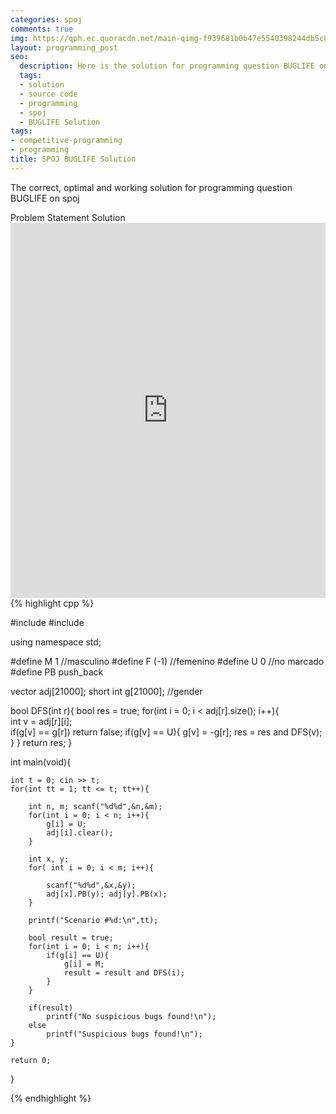 ```yaml
---
categories: spoj
comments: true
img: https://qph.ec.quoracdn.net/main-qimg-f939681b0b47e5540398244db5c8966f?convert_to_webp=true
layout: programming_post
seo:
  description: Here is the solution for programming question BUGLIFE on spoj
  tags:
  - solution
  - source code
  - programming
  - spoj
  - BUGLIFE Solution
tags:
- competitive-programming
- programming
title: SPOJ BUGLIFE Solution
---
```

The correct, optimal and working solution for programming question BUGLIFE on spoj

<div class="ui secondary pointing large menu">
  <a class="grey item" data-tab="problem-statement">
    Problem Statement
  </a>
  <a class="active item grey" data-tab="solution">
    Solution
  </a>
</div>
<div class="ui bottom attached tab" data-tab="problem-statement">
    <iframe src="http://www.spoj.com/problems/BUGLIFE/" width="100%" height="600px" style="overflow: scroll; border: none;"></iframe>
</div>
<div class="ui bottom attached active tab" data-tab="solution">
{% highlight cpp %}

#include <iostream>
#include <vector>
 
using namespace std;
 
#define M 1 //masculino
#define F (-1) //femenino
#define U 0 //no marcado
#define PB push_back
 
 
vector<int> adj[21000];
short int g[21000]; //gender
 
 
bool DFS(int r){
    bool res = true;
    for(int i = 0; i < adj[r].size(); i++){        
        int v = adj[r][i];          
        if(g[v] == g[r]) return false;
        if(g[v] == U){
            g[v] = -g[r];
            res = res and DFS(v);
        }
    }
    return res;
}
 
 
 
int main(void){
   
    int t = 0; cin >> t;
    for(int tt = 1; tt <= t; tt++){
   
        int n, m; scanf("%d%d",&n,&m);
        for(int i = 0; i < n; i++){
            g[i] = U;
            adj[i].clear();
        }
       
        int x, y;
        for( int i = 0; i < m; i++){
           
            scanf("%d%d",&x,&y);
            adj[x].PB(y); adj[y].PB(x);
        }    
   
        printf("Scenario #%d:\n",tt);
       
        bool result = true;
        for(int i = 0; i < n; i++){
            if(g[i] == U){
                g[i] = M;
                result = result and DFS(i);
            }
        }
       
        if(result)
            printf("No suspicious bugs found!\n");
        else
            printf("Suspicious bugs found!\n");
    }
 
    return 0;
}


{% endhighlight %}
</div>
